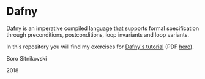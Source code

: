 Dafny
=====

[Dafny](https://rise4fun.com/dafny) is an imperative compiled language that supports formal specification through preconditions, postconditions, loop invariants and loop variants.

In this repository you will find my exercises for [Dafny's tutorial](https://rise4fun.com/Dafny/tutorial/guide) (PDF [here](https://www.microsoft.com/en-us/research/wp-content/uploads/2016/12/krml220.pdf)).

Boro Sitnikovski

2018
